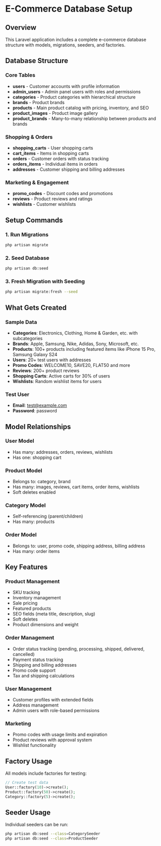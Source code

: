 # E-Commerce Database Setup

## Overview
This Laravel application includes a complete e-commerce database structure with models, migrations, seeders, and factories.

## Database Structure

### Core Tables
- **users** - Customer accounts with profile information
- **admin_users** - Admin panel users with roles and permissions
- **categories** - Product categories with hierarchical structure
- **brands** - Product brands
- **products** - Main product catalog with pricing, inventory, and SEO
- **product_images** - Product image gallery
- **product_brands** - Many-to-many relationship between products and brands

### Shopping & Orders
- **shopping_carts** - User shopping carts
- **cart_items** - Items in shopping carts
- **orders** - Customer orders with status tracking
- **orders_items** - Individual items in orders
- **addresses** - Customer shipping and billing addresses

### Marketing & Engagement
- **promo_codes** - Discount codes and promotions
- **reviews** - Product reviews and ratings
- **wishlists** - Customer wishlists

## Setup Commands

### 1. Run Migrations
```bash
php artisan migrate
```

### 2. Seed Database
```bash
php artisan db:seed
```

### 3. Fresh Migration with Seeding
```bash
php artisan migrate:fresh --seed
```

## What Gets Created

### Sample Data
- **Categories**: Electronics, Clothing, Home & Garden, etc. with subcategories
- **Brands**: Apple, Samsung, Nike, Adidas, Sony, Microsoft, etc.
- **Products**: 100+ products including featured items like iPhone 15 Pro, Samsung Galaxy S24
- **Users**: 20+ test users with addresses
- **Promo Codes**: WELCOME10, SAVE20, FLAT50 and more
- **Reviews**: 200+ product reviews
- **Shopping Carts**: Active carts for 30% of users
- **Wishlists**: Random wishlist items for users

### Test User
- **Email**: test@example.com
- **Password**: password

## Model Relationships

### User Model
- Has many: addresses, orders, reviews, wishlists
- Has one: shopping cart

### Product Model
- Belongs to: category, brand
- Has many: images, reviews, cart items, order items, wishlists
- Soft deletes enabled

### Category Model
- Self-referencing (parent/children)
- Has many: products

### Order Model
- Belongs to: user, promo code, shipping address, billing address
- Has many: order items

## Key Features

### Product Management
- SKU tracking
- Inventory management
- Sale pricing
- Featured products
- SEO fields (meta title, description, slug)
- Soft deletes
- Product dimensions and weight

### Order Management
- Order status tracking (pending, processing, shipped, delivered, cancelled)
- Payment status tracking
- Shipping and billing addresses
- Promo code support
- Tax and shipping calculations

### User Management
- Customer profiles with extended fields
- Address management
- Admin users with role-based permissions

### Marketing
- Promo codes with usage limits and expiration
- Product reviews with approval system
- Wishlist functionality

## Factory Usage

All models include factories for testing:

```php
// Create test data
User::factory(10)->create();
Product::factory(50)->create();
Category::factory(5)->create();
```

## Seeder Usage

Individual seeders can be run:

```bash
php artisan db:seed --class=CategorySeeder
php artisan db:seed --class=ProductSeeder
```